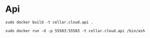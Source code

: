 
# Api

`sudo docker build -t cellar.cloud.api .`

`sudo docker run -d -p 55503:55503 -t cellar.cloud.api /bin/ash`
